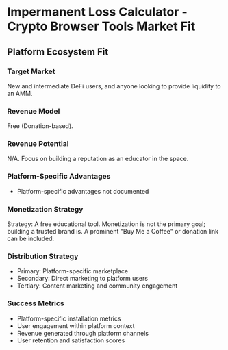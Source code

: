 # Impermanent Loss Calculator - Crypto Browser Tools Market Fit

## Platform Ecosystem Fit

### Target Market
New and intermediate DeFi users, and anyone looking to provide liquidity to an AMM.

### Revenue Model
Free (Donation-based).

### Revenue Potential
N/A. Focus on building a reputation as an educator in the space.

### Platform-Specific Advantages
- Platform-specific advantages not documented

### Monetization Strategy
Strategy: A free educational tool. Monetization is not the primary goal; building a trusted brand is. A prominent "Buy Me a Coffee" or donation link can be included.

### Distribution Strategy
- Primary: Platform-specific marketplace
- Secondary: Direct marketing to platform users
- Tertiary: Content marketing and community engagement

### Success Metrics
- Platform-specific installation metrics
- User engagement within platform context
- Revenue generated through platform channels
- User retention and satisfaction scores
